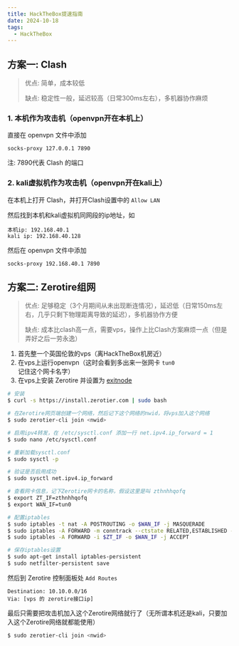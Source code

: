 ```yaml
---
title: HackTheBox提速指南
date: 2024-10-18
tags:
  - HackTheBox
---
```



## 方案一: Clash
> 优点: 简单，成本较低
> 
> 缺点: 稳定性一般，延迟较高（日常300ms左右），多机器协作麻烦

<!-- more -->

### 1. 本机作为攻击机（openvpn开在本机上）
直接在 openvpn 文件中添加
```text
socks-proxy 127.0.0.1 7890
```

注: 7890代表 Clash 的端口

### 2. kali虚拟机作为攻击机（openvpn开在kali上）
在本机上打开 Clash，并打开Clash设置中的 `Allow LAN`

然后找到本机和kali虚拟机同网段的ip地址，如
```text
本机ip: 192.168.40.1
kali ip: 192.168.40.128
```

然后在 openvpn 文件中添加
```text
socks-proxy 192.168.40.1 7890
```

## 方案二: Zerotire组网
> 优点: 足够稳定（3个月期间从未出现断连情况），延迟低（日常150ms左右，几乎只剩下物理距离导致的延迟），多机器协作方便
> 
> 缺点: 成本比clash高一点，需要vps，操作上比Clash方案麻烦一点（但是弄好之后一劳永逸）


1. 首先整一个英国伦敦的vps（离HackTheBox机房近）
2. 在vps上运行openvpn（这时会看到多出来一张网卡 `tun0` 记住这个网卡名字）
3. 在vps上安装 Zerotire 并设置为 [exitnode](https://docs.zerotier.com/exitnode)

```bash
# 安装
$ curl -s https://install.zerotier.com | sudo bash

# 在Zerotire网页端创建一个网络，然后记下这个网络的nwid，将vps加入这个网络
$ sudo zerotier-cli join <nwid>

# 启用ipv4转发，在 /etc/sysctl.conf 添加一行 net.ipv4.ip_forward = 1
$ sudo nano /etc/sysctl.conf

# 重新加载sysctl.conf
$ sudo sysctl -p

# 验证是否启用成功
$ sudo sysctl net.ipv4.ip_forward

# 查看网卡信息，记下Zerotire网卡的名称，假设这里是叫 zthnhhqofq
$ export ZT_IF=zthnhhqofq
$ export WAN_IF=tun0

# 配置iptables
$ sudo iptables -t nat -A POSTROUTING -o $WAN_IF -j MASQUERADE
$ sudo iptables -A FORWARD -m conntrack --ctstate RELATED,ESTABLISHED -j ACCEPT
$ sudo iptables -A FORWARD -i $ZT_IF -o $WAN_IF -j ACCEPT

# 保存iptables设置
$ sudo apt-get install iptables-persistent
$ sudo netfilter-persistent save
```

然后到 Zerotire 控制面板处 `Add Routes`

```text
Destination: 10.10.0.0/16
Via: [vps 的 zerotire接口ip]
```

最后只需要把攻击机加入这个Zerotire网络就行了（无所谓本机还是kali，只要加入这个Zerotire网络就都能使用）
```bash
$ sudo zerotier-cli join <nwid>
```

